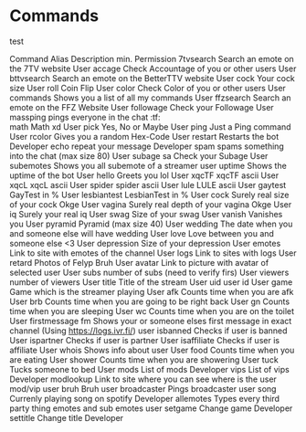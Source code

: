 # Commands
test

Command	Alias	Description	min. Permission
7tvsearch		Search an emote on the 7TV website	User
accage		Check Accountage of you or other users	User
bttvsearch		Search an emote on the BetterTTV website	User
cock		Your cock size	User
roll		Coin Flip	User
color		Check Color of you or other users	User
commands		Shows you a list of all my commands	User
ffzsearch		Search an emote on the FFZ Website	User
followage		Check your Followage	User
massping		pings everyone in the chat :tf:	 
math		Math xd	User
pick		Yes, No or Maybe	User
ping		Just a Ping command	User
rcolor		Gives you a random Hex-Code	User
restart		Restarts the bot	Developer
echo		repeat your message	Developer
spam		spams something into the chat (max size 80)	User
subage	sa	Check your Subage	User
subemotes		Shows you all subemote of a streamer	user
uptime		Shows the uptime of the bot	User
hello		Greets you lol	User
xqcTF		xqcTF ascii	User
xqcL		xqcL ascii	User
spider		spider ascii	User
lule		LULE ascii	User
gaytest		GayTest in %	User
lesbiantest		LesbianTest in %	User
cock		Surely real size of your cock Okge	User
vagina		Surely real depth of your vagina Okge	User
iq		Surely your real iq	User
swag		Size of your swag	User
vanish		Vanishes you	User
pyramid		Pyramid (max size 40)	User
wedding		The date when you and someone else will have wedding	User
love		Love between you and someone else <3	User
depression		Size of your depression	User
emotes		Link to site with emotes of the channel	User
logs		Link to sites with logs	User
retard		Photos of Felyp Bruh	User
avatar		Link to picture with avatar of selected user	User
subs		number of subs (need to verify firs)	User
viewers		number of viewers	User
title		Title of the stream	User
uid		user id	User
game		Game which is the streamer playing	User
afk		Counts time when you are afk	User
brb		Counts time when you are going to be right back	User
gn		Counts time when you are sleeping	User
wc		Counts time when you are on the toilet	User
firstmessage	fm	Shows your or someone elses first message in exact channel (Using https://logs.ivr.fi/)	user
isbanned		Checks if user is banned	User
ispartner		Checks if user is partner	User
isaffiliate		Checks if user is affiliate	User
whois		Shows info about user	User
food		Counts time when you are eating	User
shower		Counts time when you are showering	User
tuck		Tucks someone to bed	User
mods		List of mods	Developer
vips		List of vips	Developer
modlookup		Link to site where you can see where is the user mod/vip	user
bruh		Bruh	user
broadcaster		Pings broadcaster	user
song		Currenly playing song on spotify	Developer
allemotes		Types every third party thing emotes and sub emotes	user
setgame		Change game	Developer
settitle		Change title	Developer

